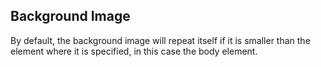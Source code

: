 <!DOCTYPE html>
<html>
<head>
<style>
body {
  background-image: url('https://static.vecteezy.com/system/resources/thumbnails/030/944/891/large/world-map-background-news-studio-background-for-news-report-and-breaking-news-on-world-live-report-video.jpg');
}
</style>
</head>
<body>

<h2>Background Image</h2>

<p>By default, the background image will repeat itself if it is smaller than the element where it is specified, in this case the body element.</p>

</body>
</html>
